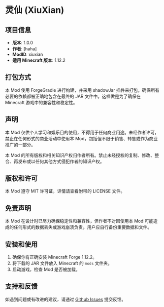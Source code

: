 # 灵仙 (XiuXian)

## 项目信息
- **版本**: 1.0.0
- **作者**: [haha]
- **ModID**: xiuxian
- **适用 Minecraft 版本**: 1.12.2

## 打包方式
本 Mod 使用 ForgeGradle 进行构建，并采用 shadowJar 插件来打包，确保所有必要的依赖都被正确地包含在最终的 JAR 文件中。这样做是为了确保在 Minecraft 游戏中的兼容性和稳定性。

## 声明
本 Mod 仅供个人学习和娱乐目的使用，不得用于任何商业用途。未经作者许可，禁止在任何形式的商业活动中使用本 Mod，包括但不限于销售、转售或作为商业推广的一部分。

本 Mod 的所有版权和相关知识产权归作者所有。禁止未经授权的复制、修改、整合、再发布或以任何其他方式侵犯作者的知识产权。

## 版权和许可
本 Mod 遵守 MIT 许可证，详情请查看附带的 LICENSE 文件。

## 免责声明
本 Mod 在设计时已尽力确保稳定性和兼容性，但作者不对因使用本 Mod 可能造成的任何形式的数据丢失或游戏崩溃负责。用户应自行备份重要数据和文件。

## 安装和使用
1. 确保你有正确安装 Minecraft Forge 1.12.2。
2. 将下载的 JAR 文件放入 Minecraft 的 `mods` 文件夹。
3. 启动游戏，检查 Mod 是否被加载。

## 支持和反馈
如遇到问题或有改进的建议，请通过 [Github Issues](https://github.com/HaHaoooo/xiuxian) 提交反馈。